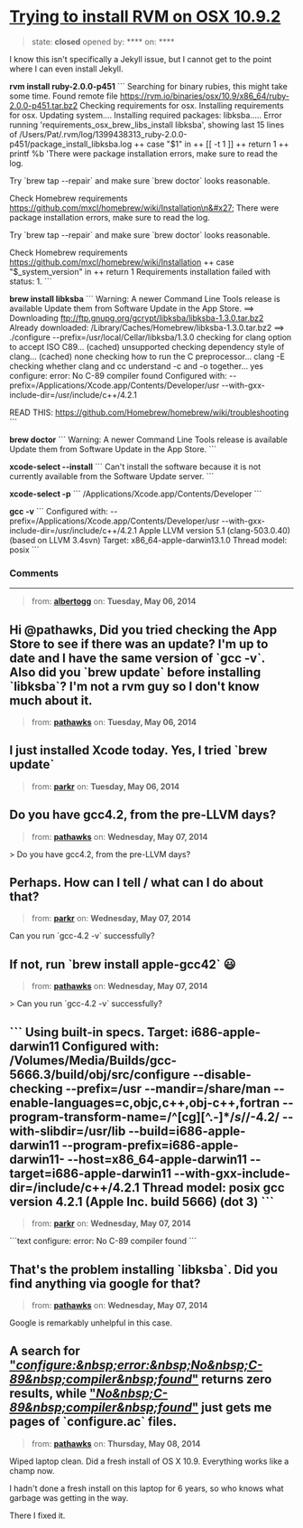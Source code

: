 # [Trying to install RVM on OSX 10.9.2](https://github.com/jekyll/jekyll-help/issues/33)

> state: **closed** opened by: **** on: ****

I know this isn&#x27;t specifically a Jekyll issue, but I cannot get to the point where I can even install Jekyll.

**rvm install ruby-2.0.0-p451**
&#x60;&#x60;&#x60;
Searching for binary rubies, this might take some time.
Found remote file https://rvm.io/binaries/osx/10.9/x86_64/ruby-2.0.0-p451.tar.bz2
Checking requirements for osx.
Installing requirements for osx.
Updating system....
Installing required packages: libksba.....
Error running &#x27;requirements_osx_brew_libs_install libksba&#x27;,
showing last 15 lines of /Users/Pat/.rvm/log/1399438313_ruby-2.0.0-p451/package_install_libksba.log
++ case &quot;$1&quot; in
++ [[ -t 1 ]]
++ return 1
++ printf %b &#x27;There were package installation errors, make sure to read the log.

Try &#x60;brew tap --repair&#x60; and make sure &#x60;brew doctor&#x60; looks reasonable.

Check Homebrew requirements https://github.com/mxcl/homebrew/wiki/Installation\n&#x27;
There were package installation errors, make sure to read the log.

Try &#x60;brew tap --repair&#x60; and make sure &#x60;brew doctor&#x60; looks reasonable.

Check Homebrew requirements https://github.com/mxcl/homebrew/wiki/Installation
++ case &quot;$_system_version&quot; in
++ return 1
Requirements installation failed with status: 1.
&#x60;&#x60;&#x60;

**brew install libksba**
&#x60;&#x60;&#x60;
Warning: A newer Command Line Tools release is available
Update them from Software Update in the App Store.
==&gt; Downloading ftp://ftp.gnupg.org/gcrypt/libksba/libksba-1.3.0.tar.bz2
Already downloaded: /Library/Caches/Homebrew/libksba-1.3.0.tar.bz2
==&gt; ./configure --prefix=/usr/local/Cellar/libksba/1.3.0
checking for clang option to accept ISO C89... (cached) unsupported
checking dependency style of clang... (cached) none
checking how to run the C preprocessor... clang -E
checking whether clang and cc understand -c and -o together... yes
configure: error: No C-89 compiler found
Configured with: --prefix=/Applications/Xcode.app/Contents/Developer/usr --with-gxx-include-dir=/usr/include/c++/4.2.1

READ THIS: https://github.com/Homebrew/homebrew/wiki/troubleshooting
&#x60;&#x60;&#x60;

**brew doctor**
&#x60;&#x60;&#x60;
Warning: A newer Command Line Tools release is available
Update them from Software Update in the App Store.
&#x60;&#x60;&#x60;

**xcode-select --install**
&#x60;&#x60;&#x60;
Can&#x27;t install the software because it is not currently available from the Software Update server.
&#x60;&#x60;&#x60;

**xcode-select -p**
&#x60;&#x60;&#x60;
/Applications/Xcode.app/Contents/Developer
&#x60;&#x60;&#x60;

**gcc -v**
&#x60;&#x60;&#x60;
Configured with: --prefix=/Applications/Xcode.app/Contents/Developer/usr --with-gxx-include-dir=/usr/include/c++/4.2.1
Apple LLVM version 5.1 (clang-503.0.40) (based on LLVM 3.4svn)
Target: x86_64-apple-darwin13.1.0
Thread model: posix
&#x60;&#x60;&#x60;

### Comments

---
> from: [**albertogg**](https://github.com/jekyll/jekyll-help/issues/33#issuecomment-42389642) on: **Tuesday, May 06, 2014**

Hi @pathawks, Did you tried checking the App Store to see if there was an update? I&#x27;m up to date and I have the same version of &#x60;gcc -v&#x60;. Also did you &#x60;brew update&#x60; before installing &#x60;libksba&#x60;? I&#x27;m not a rvm guy so I don&#x27;t know much about it.
---
> from: [**pathawks**](https://github.com/jekyll/jekyll-help/issues/33#issuecomment-42390206) on: **Tuesday, May 06, 2014**

I just installed Xcode today.
Yes, I tried &#x60;brew update&#x60;
---
> from: [**parkr**](https://github.com/jekyll/jekyll-help/issues/33#issuecomment-42392028) on: **Tuesday, May 06, 2014**

Do you have gcc4.2, from the pre-LLVM days?
---
> from: [**pathawks**](https://github.com/jekyll/jekyll-help/issues/33#issuecomment-42479394) on: **Wednesday, May 07, 2014**

&gt; Do you have gcc4.2, from the pre-LLVM days?

Perhaps. How can I tell / what can I do about that?
---
> from: [**parkr**](https://github.com/jekyll/jekyll-help/issues/33#issuecomment-42484113) on: **Wednesday, May 07, 2014**

Can you run &#x60;gcc-4.2 -v&#x60; successfully?

If not, run &#x60;brew install apple-gcc42&#x60; :smiley: 
---
> from: [**pathawks**](https://github.com/jekyll/jekyll-help/issues/33#issuecomment-42485541) on: **Wednesday, May 07, 2014**

&gt; Can you run &#x60;gcc-4.2 -v&#x60; successfully?

&#x60;&#x60;&#x60;
Using built-in specs.
Target: i686-apple-darwin11
Configured with: /Volumes/Media/Builds/gcc-5666.3/build/obj/src/configure --disable-checking --prefix=/usr --mandir=/share/man --enable-languages=c,objc,c++,obj-c++,fortran --program-transform-name=/^[cg][^.-]*$/s/$/-4.2/ --with-slibdir=/usr/lib --build=i686-apple-darwin11 --program-prefix=i686-apple-darwin11- --host=x86_64-apple-darwin11 --target=i686-apple-darwin11 --with-gxx-include-dir=/include/c++/4.2.1
Thread model: posix
gcc version 4.2.1 (Apple Inc. build 5666) (dot 3)
&#x60;&#x60;&#x60;
---
> from: [**parkr**](https://github.com/jekyll/jekyll-help/issues/33#issuecomment-42489389) on: **Wednesday, May 07, 2014**

&#x60;&#x60;&#x60;text
configure: error: No C-89 compiler found
&#x60;&#x60;&#x60;

That&#x27;s the problem installing &#x60;libksba&#x60;. Did you find anything via google for that?
---
> from: [**pathawks**](https://github.com/jekyll/jekyll-help/issues/33#issuecomment-42489780) on: **Wednesday, May 07, 2014**

Google is remarkably unhelpful in this case.

A search for [&quot;*configure:&amp;nbsp;error:&amp;nbsp;No&amp;nbsp;C-89&amp;nbsp;compiler&amp;nbsp;found*&quot;](https://www.google.com/#q=%22configure%3A+error%3A+No+C-89+compiler+found%22) returns **zero** results, while [&quot;*No&amp;nbsp;C-89&amp;nbsp;compiler&amp;nbsp;found*&quot;](https://www.google.com/#q=%22No+C-89+compiler+found%22) just gets me pages of &#x60;configure.ac&#x60; files.
---
> from: [**pathawks**](https://github.com/jekyll/jekyll-help/issues/33#issuecomment-42634571) on: **Thursday, May 08, 2014**

Wiped laptop clean. Did a fresh install of OS X 10.9.
Everything works like a champ now.

I hadn&#x27;t done a fresh install on this laptop for 6 years, so who knows what garbage was getting in the way.

There I fixed it.
